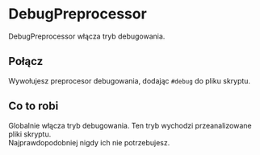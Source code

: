 # DebugPreprocessor

DebugPreprocessor włącza tryb debugowania.

## Połącz

Wywołujesz preprocesor debugowania, dodając `#debug` do pliku skryptu.

## Co to robi

Globalnie włącza tryb debugowania. Ten tryb wychodzi przeanalizowane pliki skryptu.  
Najprawdopodobniej nigdy ich nie potrzebujesz.